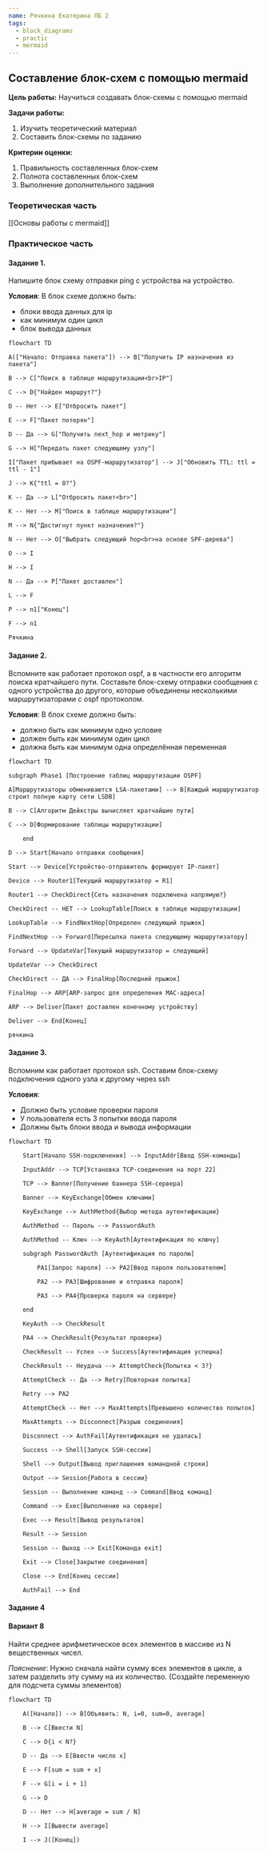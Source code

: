 ```yaml
---
name: Рячкина Екатерина ЛБ 2
tags:
  - block_diagrams
  - practic
  - mermaid
---
```

## Составление блок-схем с помощью mermaid

**Цель работы:** Научиться создавать блок-схемы с помощью mermaid

**Задачи работы:**
1. Изучить теоретический материал
2. Составить блок-схемы по заданию

**Критерии оценки:**
1. Правильность составленных блок-схем
2. Полнота составленных блок-схем
3. Выполнение дополнительного задания

### Теоретическая часть
[[Основы работы с mermaid]]

### Практическое часть

#### Задание 1.

Напишите блок схему отправки ping с устройства на устройство.

**Условия**: В блок схеме должно быть: 
- блоки ввода данных для ip
- как минимум один цикл
- блок вывода данных
```mermaid
flowchart TD

A(["Начало: Отправка пакета"]) --> B["Получить IP назначения из пакета"]

B --> C["Поиск в таблице маршрутизации<br>IP"]

C --> D{"Найден маршрут?"}

D -- Нет --> E["Отбросить пакет"]

E --> F["Пакет потерян"]

D -- Да --> G["Получить next_hop и метрику"]

G --> H["Передать пакет следующему узлу"]

I["Пакет прибывает на OSPF-маршрутизатор"] --> J["Обновить TTL: ttl = ttl - 1"]

J --> K{"ttl = 0?"}

K -- Да --> L["Отбросить пакет<br>"]

K -- Нет --> M["Поиск в таблице маршрутизации"]

M --> N{"Достигнут пункт назначения?"}

N -- Нет --> O["Выбрать следующий hop<br>на основе SPF-дерева"]

O --> I

H --> I

N -- Да --> P["Пакет доставлен"]

L --> F

P --> n1["Конец"]

F --> n1

Рячкина
```
#### Задание 2.

Вспомните как работает протокол ospf, а в частности его алгоритм поиска кратчайшего пути. Составьте блок-схему отправки сообщения с одного устройства до другого, которые объединены несколькими маршрутизаторами с ospf протоколом.

**Условия**: В блок схеме должно быть: 
- должно быть как минимум одно условие
- должен быть как минимум один цикл
- должна быть как минимум одна определённая переменная
```mermaid
flowchart TD

subgraph Phase1 [Построение таблиц маршрутизации OSPF]

A[Маршрутизаторы обмениваются LSA-пакетами] --> B[Каждый маршрутизатор строит полную карту сети LSDB]

B --> C[Алгоритм Дейкстры вычисляет кратчайшие пути]

C --> D[Формирование таблицы маршрутизации]

    end

D --> Start[Начало отправки сообщения]

Start --> Device[Устройство-отправитель формирует IP-пакет]

Device --> Router1[Текущий маршрутизатор = R1]

Router1 --> CheckDirect{Сеть назначения подключена напрямую?}

CheckDirect -- НЕТ --> LookupTable[Поиск в таблице маршрутизации]

LookupTable --> FindNextHop[Определен следующий прыжок]

FindNextHop --> Forward[Пересылка пакета следующему маршрутизатору]

Forward --> UpdateVar[Текущий маршрутизатор = следующий]

UpdateVar --> CheckDirect

CheckDirect -- ДА --> FinalHop[Последний прыжок]

FinalHop --> ARP[ARP-запрос для определения MAC-адреса]

ARP --> Deliver[Пакет доставлен конечному устройству]

Deliver --> End[Конец]

рячкина
```
#### Задание 3.

Вспомним как работает протокол ssh. Составим блок-схему подключения одного узла к другому через ssh

**Условия**: 
- Должно быть условие проверки пароля
- У пользователя есть 3 попытки ввода пароля
- Должны быть блоки ввода и вывода информации
``` mermaid
flowchart TD

    Start[Начало SSH-подключения] --> InputAddr[Ввод SSH-команды]

    InputAddr --> TCP[Установка TCP-соединения на порт 22]

    TCP --> Banner[Получение баннера SSH-сервера]

    Banner --> KeyExchange[Обмен ключами]

    KeyExchange --> AuthMethod{Выбор метода аутентификации}

    AuthMethod -- Пароль --> PasswordAuth

    AuthMethod -- Ключ --> KeyAuth[Аутентификация по ключу]

    subgraph PasswordAuth [Аутентификация по паролю]

        PA1[Запрос пароля] --> PA2[Ввод пароля пользователем]

        PA2 --> PA3[Шифрование и отправка пароля]

        PA3 --> PA4{Проверка пароля на сервере}

    end

    KeyAuth --> CheckResult

    PA4 --> CheckResult{Результат проверки}

    CheckResult -- Успех --> Success[Аутентификация успешна]

    CheckResult -- Неудача --> AttemptCheck{Попытка < 3?}

    AttemptCheck -- Да --> Retry[Повторная попытка]

    Retry --> PA2

    AttemptCheck -- Нет --> MaxAttempts[Превышено количество попыток]

    MaxAttempts --> Disconnect[Разрыв соединения]

    Disconnect --> AuthFail[Аутентификация не удалась]

    Success --> Shell[Запуск SSH-сессии]

    Shell --> Output[Вывод приглашения командной строки]

    Output --> Session{Работа в сессии}

    Session -- Выполнение команд --> Command[Ввод команд]

    Command --> Exec[Выполнение на сервере]

    Exec --> Result[Вывод результатов]

    Result --> Session

    Session -- Выход --> Exit[Команда exit]

    Exit --> Close[Закрытие соединения]

    Close --> End[Конец сессии]

    AuthFail --> End
```
#### Задание 4

#### Вариант 8
Найти среднее арифметическое всех элементов в массиве из N вещественных чисел.

*Пояснение*: Нужно сначала найти сумму всех элементов в цикле, а затем разделить эту сумму на их количество. (Создайте переменную для подсчета суммы элементов)
```mermaid
flowchart TD

    A([Начало]) --> B[Объявить: N, i=0, sum=0, average]

    B --> C[Ввести N]

    C --> D{i < N?}

    D -- Да --> E[Ввести число x]

    E --> F[sum = sum + x]

    F --> G[i = i + 1]

    G --> D

    D -- Нет --> H[average = sum / N]

    H --> I[Вывести average]

    I --> J([Конец])
```